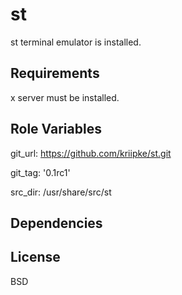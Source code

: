 st
=========

st terminal emulator is installed.

Requirements
------------

x server must be installed.

Role Variables
--------------

git_url: https://github.com/kriipke/st.git

git_tag: '0.1rc1'

src_dir: /usr/share/src/st

Dependencies
------------

License
-------

BSD
